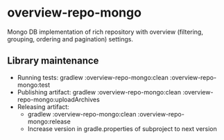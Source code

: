 # overview-repo-mongo

Mongo DB implementation of rich repository with overview (filtering, grouping, ordering and pagination) settings.

## Library maintenance

 * Running tests: gradlew :overview-repo-mongo:clean :overview-repo-mongo:test
 * Publishing artifact: gradlew :overview-repo-mongo:clean :overview-repo-mongo:uploadArchives
 * Releasing artifact: 
   * gradlew :overview-repo-mongo:clean :overview-repo-mongo:release
   * Increase version in gradle.properties of subproject to next version
